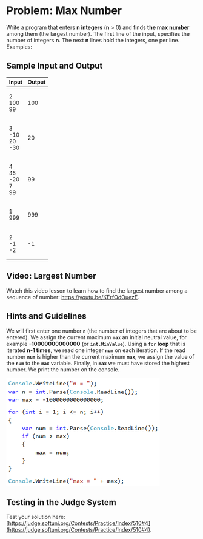 # Problem: Max Number

Write a program that enters **n integers** (**n** > 0) and finds **the max number** among them (the largest number). The first line of the input, specifies the number of integers **n**. The next **n** lines hold the integers, one per line. Examples:

## Sample Input and Output

| Input                                | Output |
| ------------------------------------ | ------ |
| <p>2<br>100<br>99</p>                | 100    |
| <p>3<br>-10<br>20<br>-30</p>         | 20     |
| <p>4<br>45<br>-20<br>7<br>99<br></p> | 99     |
| <p>1<br>999</p>                      | 999    |
| <p>2<br>-1<br>-2</p>                 | -1     |

## Video: Largest Number

Watch this video lesson to learn how to find the largest number among a sequence of number: https://youtu.be/KErfOdOuezE.

## Hints and Guidelines

We will first enter one number **`n`** (the number of integers that are about to be entered). We assign the current maximum **`max`** an initial neutral value, for example **-10000000000000** (or **`int.MinValue`**). Using a **`for` loop** that is iterated **n-1 times**, we read one integer **`num`** on each iteration. If the read number **`num`** is higher than the current maximum **`max`**, we assign the value of the **`num`** to the **`max`** variable. Finally, in **`max`** we must have stored the highest number. We print the number on the console.

![](../../../../assets/chapter-5-images/05.Max-number-01.png)

## Testing in the Judge System

Test your solution here: [https://judge.softuni.org/Contests/Practice/Index/510#4](https://judge.softuni.org/Contests/Practice/Index/510#4).
